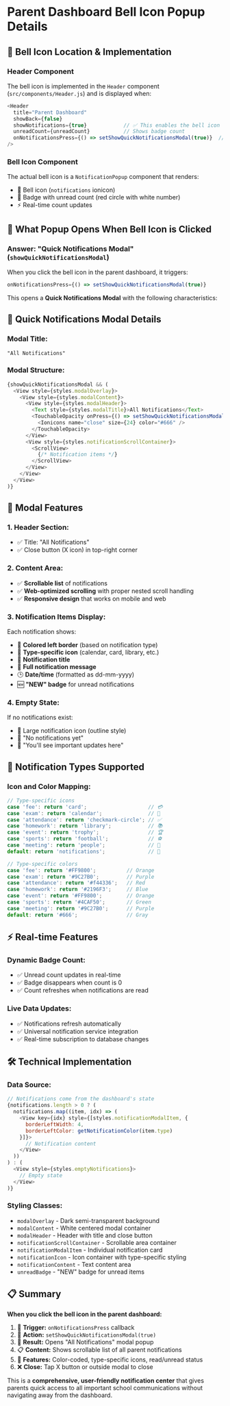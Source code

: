 # Parent Dashboard Bell Icon Popup Details

## 🔔 Bell Icon Location & Implementation

### **Header Component**
The bell icon is implemented in the `Header` component (`src/components/Header.js`) and is displayed when:
```javascript
<Header 
  title="Parent Dashboard" 
  showBack={false} 
  showNotifications={true}            // ✅ This enables the bell icon
  unreadCount={unreadCount}           // Shows badge count
  onNotificationsPress={() => setShowQuickNotificationsModal(true)}  // ✅ This defines what happens on click
/>
```

### **Bell Icon Component**
The actual bell icon is a `NotificationPopup` component that renders:
- 🔔 Bell icon (`notifications` ionicon)
- 🔴 Badge with unread count (red circle with white number)
- ⚡ Real-time count updates

## 🎯 **What Popup Opens When Bell Icon is Clicked**

### **Answer: "Quick Notifications Modal" (`showQuickNotificationsModal`)**

When you click the bell icon in the parent dashboard, it triggers:
```javascript
onNotificationsPress={() => setShowQuickNotificationsModal(true)}
```

This opens a **Quick Notifications Modal** with the following characteristics:

## 📱 **Quick Notifications Modal Details**

### **Modal Title:** 
```
"All Notifications"
```

### **Modal Structure:**
```javascript
{showQuickNotificationsModal && (
  <View style={styles.modalOverlay}>
    <View style={styles.modalContent}>
      <View style={styles.modalHeader}>
        <Text style={styles.modalTitle}>All Notifications</Text>
        <TouchableOpacity onPress={() => setShowQuickNotificationsModal(false)}>
          <Ionicons name="close" size={24} color="#666" />
        </TouchableOpacity>
      </View>
      <View style={styles.notificationScrollContainer}>
        <ScrollView>
          {/* Notification items */}
        </ScrollView>
      </View>
    </View>
  </View>
)}
```

## 🎨 **Modal Features**

### **1. Header Section:**
- ✅ Title: "All Notifications"
- ✅ Close button (X icon) in top-right corner

### **2. Content Area:**
- ✅ **Scrollable list** of notifications
- ✅ **Web-optimized scrolling** with proper nested scroll handling
- ✅ **Responsive design** that works on mobile and web

### **3. Notification Items Display:**
Each notification shows:
- 🎨 **Colored left border** (based on notification type)
- 🔰 **Type-specific icon** (calendar, card, library, etc.)
- 📝 **Notification title**
- 📄 **Full notification message**
- 🕒 **Date/time** (formatted as dd-mm-yyyy)
- 🆕 **"NEW" badge** for unread notifications

### **4. Empty State:**
If no notifications exist:
- 🔔 Large notification icon (outline style)
- 📝 "No notifications yet"
- 💬 "You'll see important updates here"

## 🎯 **Notification Types Supported**

### **Icon and Color Mapping:**
```javascript
// Type-specific icons
case 'fee': return 'card';                    // 💳
case 'exam': return 'calendar';               // 📅  
case 'attendance': return 'checkmark-circle'; // ✅
case 'homework': return 'library';            // 📚
case 'event': return 'trophy';                // 🏆
case 'sports': return 'football';             // ⚽
case 'meeting': return 'people';              // 👥
default: return 'notifications';              // 🔔

// Type-specific colors
case 'fee': return '#FF9800';          // Orange
case 'exam': return '#9C27B0';         // Purple
case 'attendance': return '#f44336';   // Red
case 'homework': return '#2196F3';     // Blue
case 'event': return '#FF9800';        // Orange
case 'sports': return '#4CAF50';       // Green
case 'meeting': return '#9C27B0';      // Purple
default: return '#666';                // Gray
```

## ⚡ **Real-time Features**

### **Dynamic Badge Count:**
- ✅ Unread count updates in real-time
- ✅ Badge disappears when count is 0
- ✅ Count refreshes when notifications are read

### **Live Data Updates:**
- ✅ Notifications refresh automatically 
- ✅ Universal notification service integration
- ✅ Real-time subscription to database changes

## 🛠️ **Technical Implementation**

### **Data Source:**
```javascript
// Notifications come from the dashboard's state
{notifications.length > 0 ? (
  notifications.map((item, idx) => (
    <View key={idx} style={[styles.notificationModalItem, { 
      borderLeftWidth: 4, 
      borderLeftColor: getNotificationColor(item.type) 
    }]}>
      // Notification content
    </View>
  ))
) : (
  <View style={styles.emptyNotifications}>
    // Empty state
  </View>
)}
```

### **Styling Classes:**
- `modalOverlay` - Dark semi-transparent background
- `modalContent` - White centered modal container  
- `modalHeader` - Header with title and close button
- `notificationScrollContainer` - Scrollable area container
- `notificationModalItem` - Individual notification card
- `notificationIcon` - Icon container with type-specific styling
- `notificationContent` - Text content area
- `unreadBadge` - "NEW" badge for unread items

## 📋 **Summary**

**When you click the bell icon in the parent dashboard:**
1. 🔔 **Trigger:** `onNotificationsPress` callback
2. 🎯 **Action:** `setShowQuickNotificationsModal(true)`
3. 📱 **Result:** Opens "All Notifications" modal popup
4. 📋 **Content:** Shows scrollable list of all parent notifications
5. 🎨 **Features:** Color-coded, type-specific icons, read/unread status
6. ❌ **Close:** Tap X button or outside modal to close

This is a **comprehensive, user-friendly notification center** that gives parents quick access to all important school communications without navigating away from the dashboard.